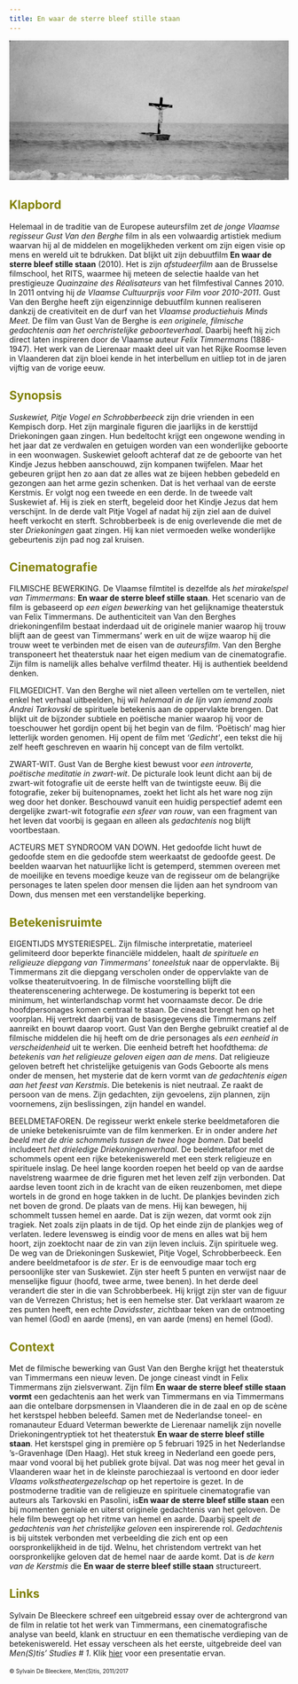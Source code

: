 ```yaml
---
title: En waar de sterre bleef stille staan
---
```


<center> 
<img src="kruisboot 300.jpg" >
</center>
<a name="KLA"></a>

## <font color="#808000">**Klapbord**</font>

Helemaal in de traditie van de Europese auteursfilm zet _de jonge Vlaamse regisseur Gust Van den Berghe_ film in als een volwaardig artistiek medium waarvan hij al de middelen en mogelijkheden verkent om zijn eigen visie op mens en wereld uit te bdrukken. Dat blijkt uit zijn debuutfilm **En waar de sterre bleef stille staan** (2010). Het is zijn _afstudeerfilm_ aan de Brusselse filmschool, het RITS, waarmee hij meteen de selectie haalde van het prestigieuze _Quainzaine des Réalisateurs_ van het filmfestival Cannes 2010. In 2011 ontving hij _de Vlaamse Cultuurprijs voor Film voor 2010-2011_. Gust Van den Berghe heeft zijn eigenzinnige debuutfilm kunnen realiseren dankzij de creativiteit en de durf van het _Vlaamse productiehuis Minds Meet_. De film van Gust Van de Berghe is _een originele, filmische gedachtenis aan het oerchristelijke geboorteverhaal_. Daarbij heeft hij zich direct laten inspireren door de Vlaamse auteur _Felix Timmermans_ (1886-1947). Het werk van de Lierenaar maakt deel uit van het Rijke Roomse leven in Vlaanderen dat zijn bloei kende in het interbellum en uitliep tot in de jaren vijftig van de vorige eeuw.

<a name="SYN"></a>

## <font color="#808000">**Synopsis**</font>

_Suskewiet, Pitje Vogel en Schrobberbeeck_ zijn drie vrienden in een Kempisch dorp. Het zijn marginale figuren die jaarlijks in de kersttijd Driekoningen gaan zingen. Hun bedeltocht krijgt een ongewone wending in het jaar dat ze verdwalen en getuigen worden van een wonderlijke geboorte in een woonwagen. Suskewiet gelooft achteraf dat ze de geboorte van het Kindje Jezus hebben aanschouwd, zijn kompanen twijfelen. Maar het gebeuren grijpt hen zo aan dat ze alles wat ze bijeen hebben gebedeld en gezongen aan het arme gezin schenken. Dat is het verhaal van de eerste Kerstmis. Er volgt nog een tweede en een derde. In de tweede valt Suskewiet af. Hij is ziek en sterft, begeleid door het Kindje Jezus dat hem verschijnt. In de derde valt Pitje Vogel af nadat hij zijn ziel aan de duivel heeft verkocht en sterft. Schrobberbeek is de enig overlevende die met de ster _Driekoningen_ gaat zingen. Hij kan niet vermoeden welke wonderlijke gebeurtenis zijn pad nog zal kruisen.

<a name="CIN"></a>

## <font color="#808000">**Cinematografie**</font>

<span class="menstis">FILMISCHE BEWERKING</span>. De Vlaamse filmtitel is dezelfde als _het mirakelspel van Timmermans_: **En waar de sterre bleef stille staan**. Het scenario van de film is gebaseerd op _een eigen bewerking_ van het gelijknamige theaterstuk van Felix Timmermans. De authenticiteit van Van den Berghes driekoningenfilm bestaat inderdaad uit de originele manier waarop hij trouw blijft aan de geest van Timmermans’ werk en uit de wijze waarop hij die trouw weet te verbinden met de eisen van de _auteursfilm_. Van den Berghe transponeert het theaterstuk naar het eigen medium van de cinematografie. Zijn film is namelijk alles behalve verfilmd theater. Hij is authentiek beeldend denken.

<span class="menstis">FILMGEDICHT</span>. Van den Berghe wil niet alleen vertellen om te vertellen, niet enkel het verhaal uitbeelden, hij wil _helemaal in de lijn van iemand zoals Andrei Tarkovski_ de spirituele betekenis aan de oppervlakte brengen. Dat blijkt uit de bijzonder subtiele en poëtische manier waarop hij voor de toeschouwer het gordijn opent bij het begin van de film. ‘Poëtisch’ mag hier letterlijk worden genomen. Hij opent de film met _‘Gedicht'_, een tekst die hij zelf heeft geschreven en waarin hij concept van de film vertolkt.

<span class="menstis">ZWART-WIT</span>. Gust Van de Berghe kiest bewust voor _een introverte, poëtische meditatie in zwart-wit_. De picturale look leunt dicht aan bij de zwart-wit fotografie uit de eerste helft van de twintigste eeuw. Bij die fotografie, zeker bij buitenopnames, zoekt het licht als het ware nog zijn weg door het donker. Beschouwd vanuit een huidig perspectief ademt een dergelijke zwart-wit fotografie _een sfeer van rouw_, van een fragment van het leven dat voorbij is gegaan en alleen als _gedachtenis_ nog blijft voortbestaan.

<span class="menstis">ACTEURS MET SYNDROOM VAN DOWN</span>. Het gedoofde licht huwt de gedoofde stem en die gedoofde stem weerkaatst de gedoofde geest. De beelden waarvan het natuurlijke licht is getemperd, stemmen overeen met de moeilijke en tevens moedige keuze van de regisseur om de belangrijke personages te laten spelen door mensen die lijden aan het syndroom van Down, dus mensen met een verstandelijke beperking.

<a name="BET"></a>

## <font color="#808000">**Betekenisruimte**</font>

<span class="menstis">EIGENTIJDS MYSTERIESPEL</span>. Zijn filmische interpretatie, materieel gelimiteerd door beperkte financiële middelen, haalt _de spirituele en religieuze diepgang van Timmermans’ toneelstuk_ naar de oppervlakte. Bij Timmermans zit die diepgang verscholen onder de oppervlakte van de volkse theateruitvoering. In de filmische voorstelling blijft die theaterenscenering achterwege. De kostumering is beperkt tot een minimum, het winterlandschap vormt het voornaamste decor. De drie hoofdpersonages komen centraal te staan. De cineast brengt hen op het voorplan. Hij vertrekt daarbij van de basisgegevens die Timmermans zelf aanreikt en bouwt daarop voort. Gust Van den Berghe gebruikt creatief al de filmische middelen die hij heeft om de drie personages als _een eenheid in verscheidenheid_ uit te werken. Die eenheid betreft het hoofdthema: _de betekenis van het religieuze geloven eigen aan de mens_. Dat religieuze geloven betreft het christelijke getuigenis van Gods Geboorte als mens onder de mensen, het mysterie dat de kern vormt van _de gedachtenis eigen aan het feest van Kerstmis_. Die betekenis is niet neutraal. Ze raakt de persoon van de mens. Zijn gedachten, zijn gevoelens, zijn plannen, zijn voornemens, zijn beslissingen, zijn handel en wandel.

<span class="menstis">BEELDMETAFOREN</span>. De regisseur werkt enkele sterke beeldmetaforen die de unieke betekenisruimte van de film kenmerken. Er in onder andere _het beeld met de drie schommels tussen de twee hoge bomen_. Dat beeld includeert _het drieledige Driekoningenverhaal_. De beeldmetafoor met de schommels opent een rijke betekeniswereld met een sterk religieuze en spirituele inslag. De heel lange koorden roepen het beeld op van de aardse navelstreng waarmee de drie figuren met het leven zelf zijn verbonden. Dat aardse leven toont zich in de kracht van de eiken reuzenbomen, met diepe wortels in de grond en hoge takken in de lucht. De plankjes bevinden zich net boven de grond. De plaats van de mens. Hij kan bewegen, hij schommelt tussen hemel en aarde. Dat is zijn wezen, dat vormt ook zijn tragiek. Net zoals zijn plaats in de tijd. Op het einde zijn de plankjes weg of verlaten. Iedere levensweg is eindig voor de mens en alles wat bij hem hoort, zijn zoektocht naar de zin van zijn leven incluis. Zijn spirituele weg. De weg van de Driekoningen Suskewiet, Pitje Vogel, Schrobberbeeck. Een andere beeldmetafoor is _de ster_. Er is de eenvoudige maar toch erg persoonlijke ster van Suskewiet. Zijn ster heeft 5 punten en verwijst naar de menselijke figuur (hoofd, twee arme, twee benen). In het derde deel verandert die ster in die van Schrobberbeek. Hij krijgt zijn ster van de figuur van de Verrezen Christus; het is een hemelse ster. Dat verklaart waarom ze zes punten heeft, een echte _Davidsster_, zichtbaar teken van de ontmoeting van hemel (God) en aarde (mens), en van aarde (mens) en hemel (God).

<a name="CON"></a>

## <font color="#808000">**Context**</font>

Met de filmische bewerking van Gust Van den Berghe krijgt het theaterstuk van Timmermans een nieuw leven. De jonge cineast vindt in Felix Timmermans zijn zielsverwant. Zijn film **En waar de sterre bleef stille staan vormt** een gedachtenis aan het werk van Timmermans en via Timmermans aan die ontelbare dorpsmensen in Vlaanderen die in de zaal en op de scène het kerstspel hebben beleefd. Samen met de Nederlandse toneel- en romanauteur Eduard Veterman bewerkte de Lierenaar namelijk zijn novelle Driekoningentryptiek tot het theaterstuk **En waar de sterre bleef stille staan**. Het kerstspel ging in première op 5 februari 1925 in het Nederlandse ’s-Gravenhage (Den Haag). Het stuk kreeg in Nederland een goede pers, maar vond vooral bij het publiek grote bijval. Dat was nog meer het geval in Vlaanderen waar het in de kleinste parochiezaal is vertoond en door ieder _Vlaams volkstheatergezelschap_ op het repertoire is gezet. In de postmoderne traditie van de religieuze en spirituele cinematografie van auteurs als Tarkovski en Pasolini, is**En waar de sterre bleef stille staan** een bij momenten geniale en uiterst originele gedachtenis van het geloven. De hele film beweegt op het ritme van hemel en aarde. Daarbij speelt _de gedachtenis van het christelijke geloven_ een inspirerende rol. _Gedachtenis_ is bij uitstek verbonden met verbeelding die zich ent op een oorspronkelijkheid in de tijd. Welnu, het christendom vertrekt van het oorspronkelijke geloven dat de hemel naar de aarde komt. Dat is _de kern van de Kerstmis_ die **En waar de sterre bleef stille staan** structureert.

<a name="LIN"></a>

## <font color="#808000">**Links**</font>

Sylvain De Bleeckere schreef een uitgebreid essay over de achtergrond van de film in relatie tot het werk van Timmermans, een cinematografische analyse van beeld, klank en structuur en een thematische verdieping van de betekeniswereld. Het essay verscheen als het eerste, uitgebreide deel van _Men(S)tis’ Studies # 1_. Klik [hier](../blog/index.html) voor een presentatie ervan.

<font size="-2">© Sylvain De Bleeckere, Men(S)tis, 2011/2017</font>
